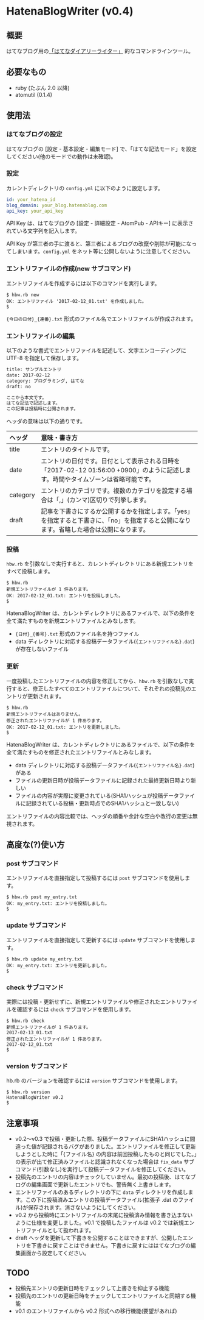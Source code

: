 # HatenaBlogWriter (v0.4)

## 概要

はてなブログ用の[「はてなダイアリーライター」](http://www.hyuki.com/techinfo/hatena_diary_writer.html) 的なコマンドラインツール。

## 必要なもの

- ruby (たぶん 2.0 以降)
- atomutil (0.1.4)

## 使用法

### はてなブログの設定

はてなブログの [設定 - 基本設定 - 編集モード] で、「はてな記法モード」を設定してください(他のモードでの動作は未確認)。

### 設定

カレントディレクトリの ``config.yml`` に以下のように設定します。

```yaml:config.yml
id: your_hatena_id
blog_domain: your_blog.hatenablog.com
api_key: your_api_key
```

API Key は、はてなブログの [設定 - 詳細設定 - AtomPub - APIキー] に表示されている文字列を記入します。

API Key が第三者の手に渡ると、第三者によるブログの改竄や削除が可能になってしまいます。``config.yml`` をネット等に公開しないように注意してください。

### エントリファイルの作成(new サブコマンド)

エントリファイルを作成するには以下のコマンドを実行します。

```shell-session:
$ hbw.rb new
OK: エントリファイル '2017-02-12_01.txt' を作成しました。
$
```

``{今日の日付}_{連番}.txt`` 形式のファイル名でエントリファイルが作成されます。

### エントリファイルの編集

以下のような書式でエントリファイルを記述して、文字エンコーディングに UTF-8 を指定して保存します。

```none:2017-02-12_01.txt
title: サンプルエントリ
date: 2017-02-12
category: プログラミング, はてな
draft: no

ここから本文です。
はてな記法で記述します。
この記事は投稿時に公開されます。

```

ヘッダの意味は以下の通りです。

|ヘッダ|意味・書き方|
|:---|:---|
|title  |エントリのタイトルです。|
|date   |エントリの日付です。日付として表示される日時を「2017-02-12 01:56:00 +0900」のように記述します。時間やタイムゾーンは省略可能です。|
|category|エントリのカテゴリです。複数のカテゴリを設定する場合は「,」(カンマ)区切りで列挙します。|
|draft|記事を下書きにするか公開するかを指定します。「yes」を指定すると下書きに、「no」を指定すると公開になります。省略した場合は公開になります。|

### 投稿

``hbw.rb`` を引数なしで実行すると、カレントディレクトリにある新規エントリをすべて投稿します。

```shell-session:
$ hbw.rb
新規エントリファイルが 1 件あります。
OK: 2017-02-12_01.txt: エントリを投稿しました。
$
```

HatenaBlogWriter は、カレントディレクトリにあるファイルで、以下の条件を全て満たすものを新規エントリファイルとみなします。

- ``{日付}_{番号}.txt`` 形式のファイル名を持つファイル
- data ディレクトリに対応する投稿データファイル(``{エントリファイル名}.dat``)が存在しないファイル

### 更新

一度投稿したエントリファイルの内容を修正してから、``hbw.rb`` を引数なしで実行すると、修正したすべてのエントリファイルについて、それぞれの投稿先のエントリが更新されます。

```shell-session:
$ hbw.rb
新規エントリファイルはありません。
修正されたエントリファイルが 1 件あります。
OK: 2017-02-12_01.txt: エントリを更新しました。
$
```

HatenaBlogWriter は、カレントディレクトリにあるファイルで、以下の条件を全て満たすものを修正されたエントリファイルとみなします。

- data ディレクトリに対応する投稿データファイル(``{エントリファイル名}.dat``)がある
- ファイルの更新日時が投稿データファイルに記録された最終更新日時より新しい
- ファイルの内容が実際に変更されている(SHA1ハッシュが投稿データファイルに記録されている投稿・更新時点でのSHA1ハッシュと一致しない)

エントリファイルの内容比較では、ヘッダの順番や余計な空白や改行の変更は無視されます。

## 高度な(?)使い方
### post サブコマンド

エントリファイルを直接指定して投稿するには ``post`` サブコマンドを使用します。

```shell-session:
$ hbw.rb post my_entry.txt
OK: my_entry.txt: エントリを投稿しました。
$
```

### update サブコマンド

エントリファイルを直接指定して更新するには ``update`` サブコマンドを使用します。

```shell-session:
$ hbw.rb update my_entry.txt
OK: my_entry.txt: エントリを更新しました。
$
```

### check サブコマンド

実際には投稿・更新せずに、新規エントリファイルや修正されたエントリファイルを確認するには ``check`` サブコマンドを使用します。

```shell-session:
$ hbw.rb check
新規エントリファイルが 1 件あります。
2017-02-13_01.txt
修正されたエントリファイルが 1 件あります。
2017-02-12_01.txt
$
```

### version サブコマンド

hb.rb のバージョンを確認するには ``version`` サブコマンドを使用します。

```shell-session:
$ hbw.rb version
HatenaBlogWriter v0.2
$
```

## 注意事項

- v0.2〜v0.3 で投稿・更新した際、投稿データファイルにSHA1ハッシュに間違った値が記録されるバグがありました。エントリファイルを修正して更新しようとした時に「{ファイル名} の内容は前回投稿したものと同じでした。」の表示が出て修正済みファイルと認識されなくなった場合は ``fix_data`` サブコマンド(引数なし)を実行して投稿データファイルを修正してください。
- 投稿先のエントリの内容はチェックしていません。最初の投稿後、はてなブログの編集画面で更新したエントリでも、警告無く上書きします。
- エントリファイルのあるディレクトリの下に ``data`` ディレクトリを作成します。この下に投稿済みエントリの投稿データファイル(拡張子 .dat のファイル)が保存されます。消さないようにしてください。
- v0.2 から投稿時にエントリファイルの末尾に投稿済み情報を書き込まないように仕様を変更しました。v0.1 で投稿したファイルは v0.2 では新規エントリファイルとして扱われます。
- draft ヘッダを更新して下書きを公開することはできますが、公開したエントリを下書きに戻すことはできません。下書きに戻すにははてなブログの編集画面から設定してください。

## TODO

- 投稿先エントリの更新日時をチェックして上書きを抑止する機能
- 投稿先のエントリの更新日時をチェックしてエントリファイルと同期する機能
- v0.1 のエントリファイルから v0.2 形式への移行機能(要望があれば)
